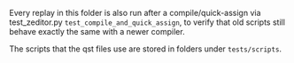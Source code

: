 Every replay in this folder is also run after a compile/quick-assign via test_zeditor.py `test_compile_and_quick_assign`,
to verify that old scripts still behave exactly the same with a newer compiler.

The scripts that the qst files use are stored in folders under `tests/scripts`.
